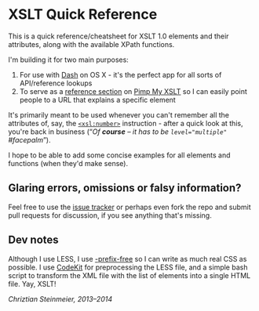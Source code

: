 # XSLT Quick Reference

This is a quick reference/cheatsheet for XSLT 1.0 elements and their attributes, along with the available XPath functions.

I'm building it for two main purposes:

1. For use with [Dash][DASH] on OS X - it's the perfect app for all sorts of API/reference lookups
2. To serve as a [reference section][XSLTREF] on [Pimp My XSLT][PIMP] so I can easily point people to a
   URL that explains a specific element

It's primarily meant to be used whenever you can't remember all the attributes of, say, the [`<xsl:number>`][EX1]
instruction - after a quick look at this, you're back in business (<q>_Of **course** – it has to be `level="multiple"` #facepalm_</q>).

I hope to be able to add some concise examples for all elements and functions (when they'd make sense).

## Glaring errors, omissions or falsy information?

Feel free to use the [issue tracker][ISSUES] or perhaps even fork the repo and submit pull requests for discussion,
if you see anything that's missing.

## Dev notes

Although I use LESS, I use [-prefix-free][PREFIXFREE] so I can write as much real CSS as possible.
I use  [CodeKit][] for preprocessing the LESS file, and a simple bash script to transform the XML file with
the list of elements into a single HTML file. Yay, XSLT!

*Chriztian Steinmeier, 2013–2014*

[DASH]: http://kapeli.com/dash/
[XSLTREF]: http://pimpmyxslt.com/reference/
[PIMP]: http://pimpmyxslt.com/
[CodeKit]: http://incident57.com/codekit/
[EX1]: http://pimpmyxslt.com/reference/#number
[ISSUES]: https://github.com/greystate/XSLT-Reference/issues
[PREFIXFREE]: https://github.com/leaverou/prefixfree#README